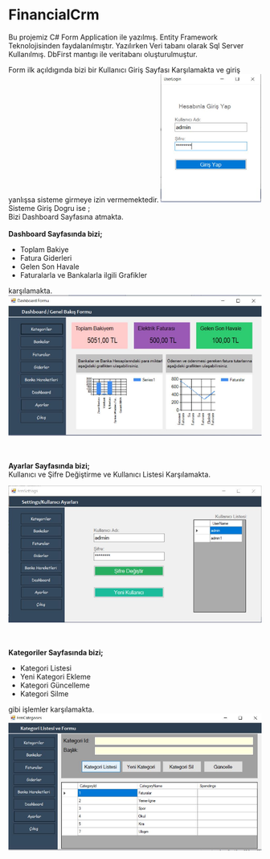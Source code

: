 # FinancialCrm
Bu projemiz C# Form Application ile yazılmış. Entity Framework Teknolojisinden faydalanılmıştır. Yazılırken Veri tabanı olarak Sql Server Kullanılmış. DbFirst mantıgı ile veritabanı oluşturulmuştur.

Form ilk açıldıgında bizi bir Kullanıcı Giriş Sayfası Karşılamakta ve giriş yanlışsa sisteme girmeye izin vermemektedir.
<img src="user.JPG" width="200px;" Height="auto;">
<br>
Sisteme Giriş Dogru ise ;
<br>
Bizi Dashboard Sayfasına atmakta. 
<br><br>
<b>Dashboard Sayfasında bizi;</b>
<br>
<ul>
  <li>Toplam Bakiye</li>
  <li>Fatura Giderleri</li>
  <li>Gelen Son Havale</li>
  <li>Faturalarla ve Bankalarla ilgili Grafikler</li>
</ul>
karşılamakta.

<img src="dashboard.JPG" width="600px;" Height="auto;">


<br><br>
<b>Ayarlar Sayfasında bizi;</b>
<br>Kullanıcı ve Şifre Değiştirme ve Kullanıcı Listesi Karşılamakta.

<img src="settings.JPG" width="600px;" Height="auto;">



<br><br>
<b>Kategoriler Sayfasında bizi;</b>
<ul>
  <li>Kategori Listesi</li>
  <li>Yeni Kategori Ekleme</li>
  <li>Kategori Güncelleme</li>
  <li>Kategori Silme</li>
</ul>
 gibi işlemler karşılamakta.

<img src="kategoriler.JPG" width="600px;" Height="auto;">
